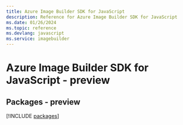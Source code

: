 ```yaml
---
title: Azure Image Builder SDK for JavaScript
description: Reference for Azure Image Builder SDK for JavaScript
ms.date: 01/26/2024
ms.topic: reference
ms.devlang: javascript
ms.service: imagebuilder
---
```

# Azure Image Builder SDK for JavaScript - preview
## Packages - preview
[!INCLUDE [packages](image-builder-index.md)]